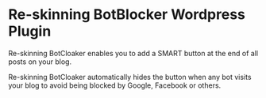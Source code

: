 # Re-skinning BotBlocker Wordpress Plugin
Re-skinning BotCloaker enables you to add a SMART button at the end of all posts on your blog.

Re-skinning BotCloaker automatically hides the button when any bot visits your blog to avoid being blocked by Google, Facebook or others.

